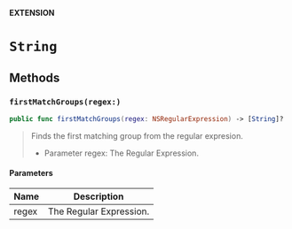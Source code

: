 **EXTENSION**

# `String`

## Methods
### `firstMatchGroups(regex:)`

```swift
public func firstMatchGroups(regex: NSRegularExpression) -> [String]?
```

> Finds the first matching group from the regular expresion.
> - Parameter regex: The Regular Expression.

#### Parameters

| Name | Description |
| ---- | ----------- |
| regex | The Regular Expression. |
